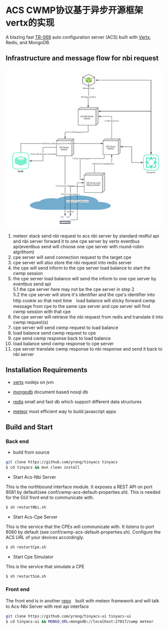 ACS CWMP协议基于异步开源框架vertx的实现
===============================
A blazing fast [TR-069](https://www.broadband-forum.org/cwmp.php) auto configuration server (ACS) built with [Vertx](http://vertx.io/vertx2/), Redis, and MongoDB. 

## Infrastructure and message flow for nbi request 

![](/image/cwmp.png)

1. meteor stack send nbi request to acs nbi server by standard restful api and nbi server forward it to one cpe server by vertx eventbus api(eventbus send will choose one cpe server with round-robin algrithom)
2. cpe server will send connection request to the target cpe
3. cpe server will also store the nbi request into redis server
4. the cpe will send inform to the cpe server load balance to start the cwmp session
5. the cpe server load balance will send the inform to one cpe server by eventbus send api  
	5.1 the cpe server here may not be the cpe server in step 2   
	5.2 the cpe server will store it's identifier and the cpe's identifier into http cookie so that next time　load balance will sticky forward cwmp message from cpe to the same cpe server and cpe server will find cwmp session with that cpe
6. the cpe server will retrieve the nbi request from redis and translate it into cwmp request(s)
7. cpe server will send cwmp request to load balance
8. load balance send cwmp request to cpe
9. cpe send cwmp response back to load balance
10. load balance send cwmp response to cpe server
11. cpe server translate cwmp response to nbi response and send it back to nbi server

## Installation Requirements

- [vertx](http://vertx.io/vertx2/install.html)
nodejs on jvm

- [mongodb](https://docs.mongodb.com/manual/installation/)
document based nosql db

- [redis](http://redis.io/topics/quickstart)
small and fast db which support different data structures

- [meteor](https://www.meteor.com/install)
most efficient way to build javascript apps

## Build and Start

### Back end

+ build from source

``` bash
git clone https://github.com/yrong/tinyacs tinyacs
$ cd tinyacs && mvn clean install
```

+ Start Acs-Nbi Server

This is the northbound interface module. It exposes a REST API on port 8081 by default(see conf/cwmp-acs-default-properties.sh). This is needed for the GUI front end to communicate with.

``` bash
$ sh restartNbi.sh
```


+ Start Acs-Cpe Server

This is the service that the CPEs will communicate with. It listens to port 8080 by default (see conf/cwmp-acs-default-properties.sh). Configure the ACS URL of your devices accordingly.

``` bash
$ sh restartCpe.sh
```


+ Start Cpe Simulator

This is the service that simulate a CPE 

``` bash
$ sh restartSim.sh
```

### Front end

The front end is in another [repo](https://github.com/yrong/tinyacs-ui)　built with meteor framework and will talk to Acs-Nbi Server with rest api interface

``` bash
git clone https://github.com/yrong/tinyacs-ui tinyacs-ui
$ cd tinyacs-ui && MONGO_URL=mongodb://localhost:27017/cwmp meteor
```




